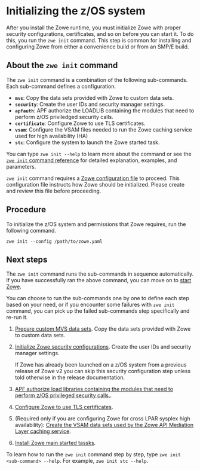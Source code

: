 # Initializing the z/OS system

After you install the Zowe runtime, you must initialize Zowe with proper security configurations, certificates, and so on before you can start it. To do this, you run the `zwe init` command. This step is common for installing and configuring Zowe from either a convenience build or from an SMP/E build.

## About the `zwe init` command

The `zwe init` command is a combination of the following sub-commands. Each sub-command defines a configuration. 

- **`mvs`**: Copy the data sets provided with Zowe to custom data sets.
- **`security`**: Create the user IDs and security manager settings.
- **`apfauth`**: APF authorize the LOADLIB containing the modules that need to perform z/OS priviledged security calls. 
- **`certificate`**: Configure Zowe to use TLS certificates.
- **`vsam`**: Configure the VSAM files needed to run the Zowe caching service used for high availability (HA)
- **`stc`**: Configure the system to launch the Zowe started task.

You can type `zwe init --help` to learn more about the command or see the [`zwe init` command reference](../appendix/zwe_server_command_reference/zwe/init/zwe-init) for detailed explanation, examples, and parameters. 

`zwe init` command requires a [Zowe configuration file](installandconfig#zowe-configuration-file) to proceed. This configuration file instructs how Zowe should be initialized. Please create and review this file before proceeding.

## Procedure

To initialize the z/OS system and permissions that Zowe requires, run the following command. 

```
zwe init --config /path/to/zowe.yaml
```

## Next steps

The `zwe init` command runs the sub-commands in sequence automatically. If you have successfully ran the above command, you can move on to [start Zowe](./start-zowe-zos.md).

You can choose to run the sub-commands one by one to define each step based on your need, or if you encounter some failures with `zwe init` command, you can pick up the failed sub-commands step specifically and re-run it.

1. [Prepare custom MVS data sets](initialize-mvs-dataset.md). Copy the data sets provided with Zowe to custom data sets.
1. [Initialize Zowe security configurations](initialize-security-configuration.md). Create the user IDs and security manager settings.

   If Zowe has already been launched on a z/OS system from a previous release of Zowe v2 you can skip this security configuration step unless told otherwise in the release documentation.

1. [APF authorize load libraries containing the modules that need to perform z/OS privileged security calls.](apf-authorize-load-library.md).
1. [Configure Zowe to use TLS certificates](configure-certificates-keystore.md).
1. (Required only if you are configuring Zowe for cross LPAR sysplex high availability): [Create the VSAM data sets used by the Zowe API Mediation Layer caching service](initialize-vsam-dataset.md). 
1. [Install Zowe main started tassks](install-stc-members.md).

To learn how to run the `zwe init` command step by step, type `zwe init <sub-command> --help`. For example, `zwe init stc --help`.

